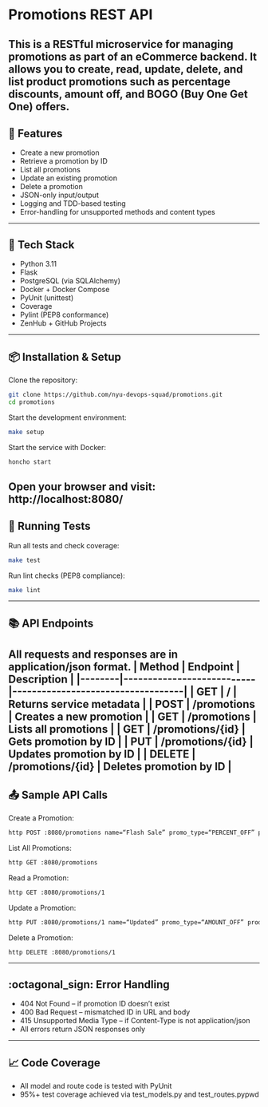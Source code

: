# Promotions REST API
This is a RESTful microservice for managing promotions as part of an eCommerce backend. It allows you to create, read, update, delete, and list product promotions such as percentage discounts, amount off, and BOGO (Buy One Get One) offers.
---
## :rocket: Features
- Create a new promotion
- Retrieve a promotion by ID
- List all promotions
- Update an existing promotion
- Delete a promotion
- JSON-only input/output
- Logging and TDD-based testing
- Error-handling for unsupported methods and content types
---
## :bricks: Tech Stack
- Python 3.11
- Flask
- PostgreSQL (via SQLAlchemy)
- Docker + Docker Compose
- PyUnit (unittest)
- Coverage
- Pylint (PEP8 conformance)
- ZenHub + GitHub Projects
---
## :package: Installation & Setup
Clone the repository:
```bash
git clone https://github.com/nyu-devops-squad/promotions.git
cd promotions
```
Start the development environment:
```bash
make setup
```
Start the service with Docker:
```bash
honcho start
```
Open your browser and visit:
http://localhost:8080/
---
## :test_tube: Running Tests
Run all tests and check coverage:
```bash
make test
```
Run lint checks (PEP8 compliance):
```bash
make lint
```
---
## :books: API Endpoints
All requests and responses are in application/json format.
| Method | Endpoint         | Description            |
|--------|---------------------------|-----------------------------------|
| GET  | /             | Returns service metadata     |
| POST  | /promotions        | Creates a new promotion      |
| GET  | /promotions        | Lists all promotions       |
| GET  | /promotions/{id}     | Gets promotion by ID       |
| PUT  | /promotions/{id}     | Updates promotion by ID      |
| DELETE | /promotions/{id}     | Deletes promotion by ID      |
---
## :outbox_tray: Sample API Calls
Create a Promotion:
```bash
http POST :8080/promotions name=“Flash Sale” promo_type=“PERCENT_OFF” product_id=101 amount=15.0 start_date=“2025-07-01” end_date=“2025-07-31"
```
List All Promotions:
```bash
http GET :8080/promotions
```
Read a Promotion:
```bash
http GET :8080/promotions/1
```
Update a Promotion:
```bash
http PUT :8080/promotions/1 name=“Updated” promo_type=“AMOUNT_OFF” product_id=101 amount=5.0 start_date=“2025-07-01” end_date=“2025-07-31"
```
Delete a Promotion:
```bash
http DELETE :8080/promotions/1
```
---
## :octagonal_sign: Error Handling
- 404 Not Found – if promotion ID doesn’t exist
- 400 Bad Request – mismatched ID in URL and body
- 415 Unsupported Media Type – if Content-Type is not application/json
- All errors return JSON responses only
---
## :chart_with_upwards_trend: Code Coverage
- All model and route code is tested with PyUnit
- 95%+ test coverage achieved via test_models.py and test_routes.pypwd